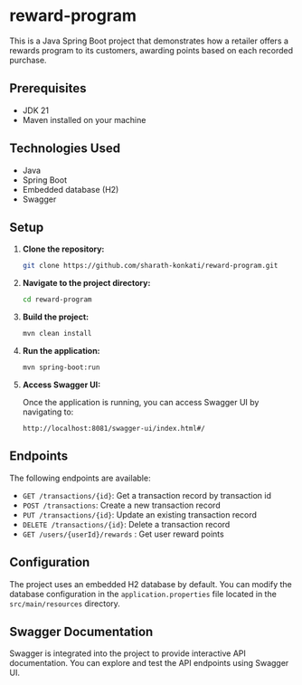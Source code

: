 # reward-program
This is a Java Spring Boot project that demonstrates how a retailer offers a rewards program to its customers, awarding points based on each recorded purchase.

## Prerequisites

- JDK 21
- Maven installed on your machine

## Technologies Used

- Java
- Spring Boot
- Embedded database (H2)
- Swagger

## Setup

1. **Clone the repository:**

    ```bash
    git clone https://github.com/sharath-konkati/reward-program.git
    ```

2. **Navigate to the project directory:**

    ```bash
    cd reward-program
    ```

3. **Build the project:**

    ```bash
    mvn clean install
    ```

4. **Run the application:**

    ```bash
    mvn spring-boot:run
    ```

5. **Access Swagger UI:**

   Once the application is running, you can access Swagger UI by navigating to:

    ```
    http://localhost:8081/swagger-ui/index.html#/
    ```

## Endpoints

The following endpoints are available:

- `GET /transactions/{id}`: Get a transaction record by transaction id
- `POST /transactions`: Create a new transaction record
- `PUT /transactions/{id}`: Update an existing transaction record
- `DELETE /transactions/{id}`: Delete a transaction record
- `GET /users/{userId}/rewards` : Get user reward points

## Configuration

The project uses an embedded H2 database by default. You can modify the database configuration in the `application.properties` file located in the `src/main/resources` directory.

## Swagger Documentation

Swagger is integrated into the project to provide interactive API documentation. You can explore and test the API endpoints using Swagger UI.
